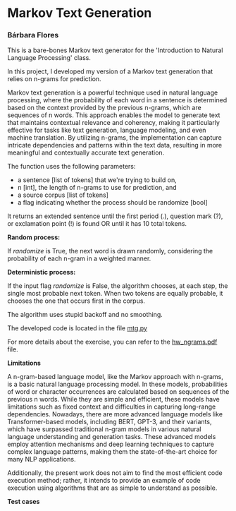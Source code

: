 # Markov Text Generation
### Bárbara Flores

This is a bare-bones Markov text generator for the 'Introduction to Natural Language Processing' class.

In this project, I developed my version of a Markov text generation that relies on n-grams for prediction.

Markov text generation is a powerful technique used in natural language processing, where the probability of each word in a sentence is determined based on the context provided by the previous n-grams, which are sequences of n words. This approach enables the model to generate text that maintains contextual relevance and coherency, making it particularly effective for tasks like text generation, language modeling, and even machine translation. By utilizing n-grams, the implementation can capture intricate dependencies and patterns within the text data, resulting in more meaningful and contextually accurate text generation.

The function uses the following parameters:

- a sentence [list of tokens] that we're trying to build on,
- n [int], the length of n-grams to use for prediction, and
- a source corpus [list of tokens]
- a flag indicating whether the process should be randomize [bool]

It returns an extended sentence until the first period (.), question mark (?), or exclamation point (!) is found OR until it has 10 total tokens.


**Random process:** 

If *randomize* is True, the next word is drawn randomly, considering the probability of each n-gram in a weighted manner.

**Deterministic process:** 

If the input flag *randomize* is False, the algorithm chooses, at each step, the single most probable next token. When two tokens are equally probable, it chooses the one that occurs first in the corpus.

The algorithm uses stupid backoff and no smoothing.

The developed code is located in the file [mtg.py](https://github.com/BarbaraPFloresRios/IDS703_NLP_NaturalLanguageProcessing/blob/main/MarkovTextGenerator/mtg.py)

For more details about the exercise, you can refer to the [hw_ngrams.pdf](https://github.com/BarbaraPFloresRios/IDS703_NLP_NaturalLanguageProcessing/blob/main/MarkovTextGenerator/assignment_instructions.pdf) file.

**Limitations**

A n-gram-based language model, like the Markov approach with n-grams, is a basic natural language processing model. In these models, probabilities of word or character occurrences are calculated based on sequences of the previous n words. While they are simple and efficient, these models have limitations such as fixed context and difficulties in capturing long-range dependencies. Nowadays, there are more advanced language models like Transformer-based models, including BERT, GPT-3, and their variants, which have surpassed traditional n-gram models in various natural language understanding and generation tasks. These advanced models employ attention mechanisms and deep learning techniques to capture complex language patterns, making them the state-of-the-art choice for many NLP applications.

Additionally, the present work does not aim to find the most efficient code execution method; rather, it intends to provide an example of code execution using algorithms that are as simple to understand as possible.

**Test cases**
